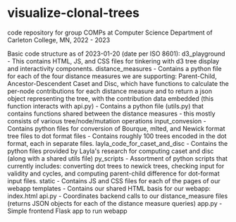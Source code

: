 # visualize-clonal-trees
code repository for group COMPs at Computer Science Department of Carleton College, MN, 2022 - 2023

Basic code structure as of 2023-01-20 (date per ISO 8601):
    d3_playground 
        - This contains HTML, JS, and CSS files for tinkering with d3 tree display and interactivity components. 
    distance_measures
        - Contains a python file for each of the four distance measures we are supporting: Parent-Child, Ancestor-Descendent Caset and Disc, which have functions to calculate the per-node contributions for each distance measure and to return a json object representing the tree, with the contribution data embedded (this function interacts with api.py)
        - Contains a python file (utils.py) that contains functions shared between the distance measures - this mostly consists of various tree/node/mutation operations
    input_convesion
        - Contains python files for conversion of Bourque, mlted, and Newick format tree files to dot format files
        - Contains roughly 100 trees encoded in the dot format, each in separate files. 
    layla_code_for_caset_and_disc
        - Contains the python files provided by Layla's research for computing caset and disc (along with a shared utils file)
    py_scripts
        - Assortment of python scripts that currently includes: converting dot trees to newick trees, checking input for validity and cycles, and computing parent-child difference for dot-format input files. 
    static
        - Contains JS and CSS files for each of the pages of our webapp
    templates
        - Contains our shared HTML basis for our webapp: index.html
    api.py
        - Coordinates backend calls to our distance_measure files (returns JSON objects for each of the distance measure queries)
    app.py 
        - Simple frontend Flask app to run webapp
